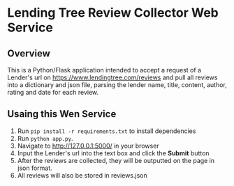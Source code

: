 Lending Tree Review Collector Web Service
==============================

Overview
-------------

This is a Python/Flask application intended to accept a request of a Lender's url on https://www.lendingtree.com/reviews and pull all reviews into a dictionary and json file, parsing the lender name, title, content, author, rating and date for each review.

Usaing this Wen Service
---------------

1. Run `pip install -r requirements.txt` to install dependencies
2. Run `python app.py`.
3. Navigate to http://127.0.0.1:5000/ in your browser
4. Input the Lender's url into the text box and click the **Submit** button
5. After the reviews are collected, they will be outputted on the page in json format.
6. All reviews will also be stored in reviews.json
